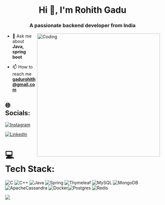 <!-- <img align="center" alt="Coding" width="1600" height="200" src="https://developers.giphy.com/branch/master/static/api-512d36c09662682717108a38bbb5c57d.gif">
 -->
<!-- ![MasterHead](https://developers.giphy.com/branch/master/static/api-512d36c09662682717108a38bbb5c57d.gif) -->

<h1 align="center">Hi 👋, I'm Rohith Gadu</h1>
<h3 align="center">A passionate backend developer from India</h3>

<img align="right" alt="Coding" width="400" src="https://cdn.dribbble.com/users/1162077/screenshots/3848914/programmer.gif">

<!-- - 📝 I regularly write articles on [hashnode.com/@rohithgadu](hashnode.com/@rohithgadu) -->

- 💬 Ask me about **Java, spring boot**

- 📫 How to reach me **gadurohith@gmail.com**

## 🌐 Socials:

[![Instagram](https://img.shields.io/badge/Instagram-%23E4405F.svg?logo=Instagram&logoColor=white)](https://instagram.com/rohithgadu) 

[![LinkedIn](https://img.shields.io/badge/LinkedIn-%230077B5.svg?logo=linkedin&logoColor=white)](https://linkedin.com/in/rohith-g-606758b6) 

# 💻 Tech Stack:
![C](https://img.shields.io/badge/c-%2300599C.svg?style=for-the-badge&logo=c&logoColor=white) ![C++](https://img.shields.io/badge/c++-%2300599C.svg?style=for-the-badge&logo=c%2B%2B&logoColor=white) ![Java](https://img.shields.io/badge/java-%23ED8B00.svg?style=for-the-badge&logo=java&logoColor=white) ![Spring](https://img.shields.io/badge/spring-%236DB33F.svg?style=for-the-badge&logo=spring&logoColor=white) ![Thymeleaf](https://img.shields.io/badge/Thymeleaf-%23005C0F.svg?style=for-the-badge&logo=Thymeleaf&logoColor=white) ![MySQL](https://img.shields.io/badge/mysql-%2300f.svg?style=for-the-badge&logo=mysql&logoColor=white) ![MongoDB](https://img.shields.io/badge/MongoDB-%234ea94b.svg?style=for-the-badge&logo=mongodb&logoColor=white) ![ApacheCassandra](https://img.shields.io/badge/cassandra-%231287B1.svg?style=for-the-badge&logo=apache-cassandra&logoColor=white) ![Docker](https://img.shields.io/badge/docker-%230db7ed.svg?style=for-the-badge&logo=docker&logoColor=white)![Postgres](https://img.shields.io/badge/postgres-%23316192.svg?style=for-the-badge&logo=postgresql&logoColor=white) ![Redis](https://img.shields.io/badge/redis-%23DD0031.svg?style=for-the-badge&logo=redis&logoColor=white)

<!-- 
# 📊 GitHub Stats:
![](https://github-readme-stats.vercel.app/api?username=rohithgadu&theme=dark&hide_border=true&include_all_commits=true&count_private=true)<br/>
![](https://github-readme-streak-stats.herokuapp.com/?user=rohithgadu&theme=dark&hide_border=true)<br/>
![](https://github-readme-stats.vercel.app/api/top-langs/?username=rohithgadu&theme=dark&hide_border=true&include_all_commits=true&count_private=true&layout=compact)
 -->

![](https://komarev.com/ghpvc/?username=rohithgadu&style=for-the-badge) 




